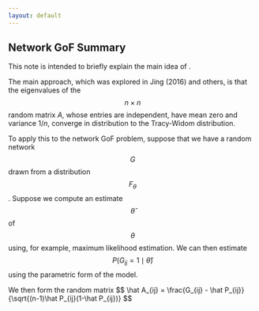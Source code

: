 ```yaml
---
layout: default
---
```


## Network GoF Summary

This note is intended to briefly explain the main idea of .   

The main approach, which was explored in Jing (2016) and others, is that the eigenvalues of the $$n \times n$$ random matrix $A$, whose entries are independent, have mean zero and variance $1/n$, converge in distribution to the Tracy-Widom distribution. 

To apply this to the network GoF problem, suppose that we have a random network $$G$$ drawn from a distribution $$F_\theta$$. Suppose we compute an estimate $$\hat \theta$$ of $$\theta$$ using, for example, maximum likelihood estimation. We can then estimate $$P(G_{ij} = 1 \mid \hat \theta)$$ using the parametric form of the model.

We then form the random matrix 
$$ \hat A_{ij} = \frac{G_{ij} - \hat P_{ij}}{\sqrt{(n-1)\hat P_{ij}(1-\hat P_{ij})} $$







